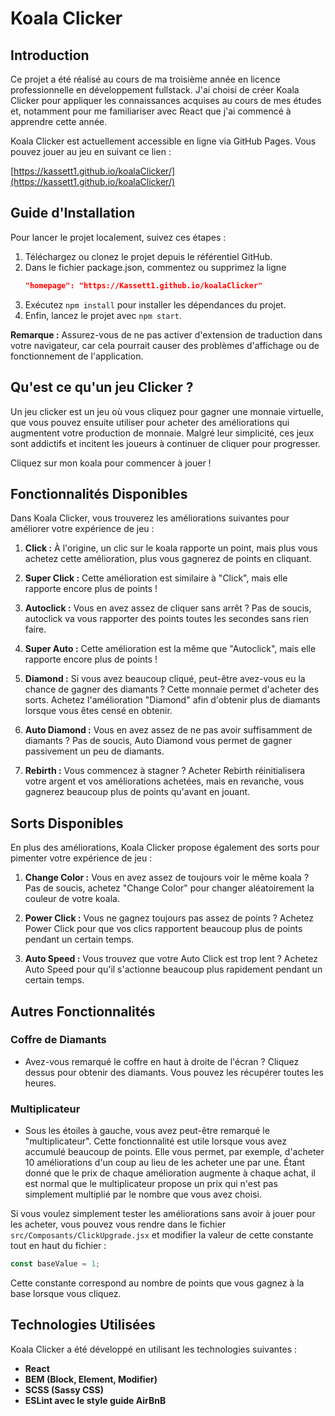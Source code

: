 # Koala Clicker

## Introduction

Ce projet a été réalisé au cours de ma troisième année en licence professionnelle en développement fullstack. J'ai choisi de créer Koala Clicker pour appliquer les connaissances acquises au cours de mes études et, notamment pour me familiariser avec React que j'ai commencé à apprendre cette année.

Koala Clicker est actuellement accessible en ligne via GitHub Pages. Vous pouvez jouer au jeu en suivant ce lien :

[https://kassett1.github.io/koalaClicker/](https://kassett1.github.io/koalaClicker/)


## Guide d'Installation

Pour lancer le projet localement, suivez ces étapes :

1. Téléchargez ou clonez le projet depuis le référentiel GitHub.
2. Dans le fichier package.json, commentez ou supprimez la ligne 
   ```json 
   "homepage": "https://Kassett1.github.io/koalaClicker"
   
3. Exécutez `npm install` pour installer les dépendances du projet.
4. Enfin, lancez le projet avec `npm start`.

**Remarque :** Assurez-vous de ne pas activer d'extension de traduction dans votre navigateur, car cela pourrait causer des problèmes d'affichage ou de fonctionnement de l'application.


## Qu'est ce qu'un jeu Clicker ?

Un jeu clicker est un jeu où vous cliquez pour gagner une monnaie virtuelle, que vous pouvez ensuite utiliser pour acheter des améliorations qui augmentent votre production de monnaie. Malgré leur simplicité, ces jeux sont addictifs et incitent les joueurs à continuer de cliquer pour progresser.

Cliquez sur mon koala pour commencer à jouer !

## Fonctionnalités Disponibles

Dans Koala Clicker, vous trouverez les améliorations suivantes pour améliorer votre expérience de jeu :

1. **Click :** À l'origine, un clic sur le koala rapporte un point, mais plus vous achetez cette amélioration, plus vous gagnerez de points en cliquant.

2. **Super Click :** Cette amélioration est similaire à "Click", mais elle rapporte encore plus de points !

3. **Autoclick :** Vous en avez assez de cliquer sans arrêt ? Pas de soucis, autoclick va vous rapporter des points toutes les secondes sans rien faire.

4. **Super Auto :** Cette amélioration est la même que "Autoclick", mais elle rapporte encore plus de points !

5. **Diamond :** Si vous avez beaucoup cliqué, peut-être avez-vous eu la chance de gagner des diamants ? Cette monnaie permet d'acheter des sorts. Achetez l'amélioration "Diamond" afin d'obtenir plus de diamants lorsque vous êtes censé en obtenir.

6. **Auto Diamond :** Vous en avez assez de ne pas avoir suffisamment de diamants ? Pas de soucis, Auto Diamond vous permet de gagner passivement un peu de diamants.

7. **Rebirth :** Vous commencez à stagner ? Acheter Rebirth réinitialisera votre argent et vos améliorations achetées, mais en revanche, vous gagnerez beaucoup plus de points qu'avant en jouant.

## Sorts Disponibles

En plus des améliorations, Koala Clicker propose également des sorts pour pimenter votre expérience de jeu :

1. **Change Color :** Vous en avez assez de toujours voir le même koala ? Pas de soucis, achetez "Change Color" pour changer aléatoirement la couleur de votre koala.

2. **Power Click :** Vous ne gagnez toujours pas assez de points ? Achetez Power Click pour que vos clics rapportent beaucoup plus de points pendant un certain temps.

3. **Auto Speed :** Vous trouvez que votre Auto Click est trop lent ? Achetez Auto Speed pour qu'il s'actionne beaucoup plus rapidement pendant un certain temps.

## Autres Fonctionnalités

### Coffre de Diamants

- Avez-vous remarqué le coffre en haut à droite de l'écran ? Cliquez dessus pour obtenir des diamants. Vous pouvez les récupérer toutes les heures.

### Multiplicateur

- Sous les étoiles à gauche, vous avez peut-être remarqué le "multiplicateur". Cette fonctionnalité est utile lorsque vous avez accumulé beaucoup de points. Elle vous permet, par exemple, d'acheter 10 améliorations d'un coup au lieu de les acheter une par une. Étant donné que le prix de chaque amélioration augmente à chaque achat, il est normal que le multiplicateur propose un prix qui n'est pas simplement multiplié par le nombre que vous avez choisi.

Si vous voulez simplement tester les améliorations sans avoir à jouer pour les acheter, vous pouvez vous rendre dans le fichier `src/Composants/ClickUpgrade.jsx` et modifier la valeur de cette constante tout en haut du fichier :
 ```javascript
 const baseValue = 1;
 ```
Cette constante correspond au nombre de points que vous gagnez à la base lorsque vous cliquez.

## Technologies Utilisées

Koala Clicker a été développé en utilisant les technologies suivantes :

- **React**
- **BEM (Block, Element, Modifier)**
- **SCSS (Sassy CSS)**
- **ESLint avec le style guide AirBnB** 

